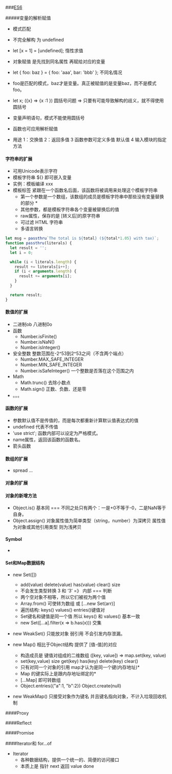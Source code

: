 ###[ES6](https://es6.ruanyifeng.com/)

#####变量的解析赋值
+ 模式匹配
+ 不完全解构 为 undefined
+ let [x = 1] = [undefined]; 惰性求值

+ 对象赋值 是先找到同名属性 再赋给对应的变量
+ let { foo: baz } = { foo: 'aaa', bar: 'bbb' }; 不同名情况
+ foo是匹配的模式，baz才是变量。真正被赋值的是变量baz，而不是模式foo。
+ let x; ({x} => {x :1 }) 圆括号问题 => 只要有可能导致解构的歧义，就不得使用圆括号
+ 变量声明语句，模式不能使用圆括号
+ 函数也可应用解析赋值
+ 用途 1：交换值 2：返回多值 3 函数参数可定义多值 默认值  4 输入模块的指定方法

#### 字符串的扩展
+ 可用Unicode表示字符
+ 模板字符串 ${} 即可嵌入变量
+ 实例：模板编译 xxx
+ 模板标签 紧跟在一个函数名后面，该函数将被调用来处理这个模板字符串
   + 第一个参数是一个数组，该数组的成员是模板字符串中那些没有变量替换的部分 *
   + 其他参数，都是模板字符串各个变量被替换后的值
   +  raw属性，保存的是 [转义后]的原字符串
   + 可过滤 HTML 字符串
   + 多语言转换
```javascript
let msg = passthru`The total is ${total} (${total*1.05} with tax)`;
function passthru(literals) {
  let result = '';
  let i = 0;

  while (i < literals.length) {
    result += literals[i++];
    if (i < arguments.length) {
      result += arguments[i];
    }
  }

  return result;
}
```

#### 数值的扩展
+ 二进制ob 八进制0o
+ 函数
    + Number.isFinite()
    + Number.isNaN()
    + Number.isInteger()
+ 安全整数 整数范围在-2^53到2^53之间（不含两个端点）
    + Number.MAX_SAFE_INTEGER
    + Number.MIN_SAFE_INTEGER
    + Number.isSafeInteger()  一个整数是否落在这个范围之内
+ Math
    + Math.trunc() 去除小数点
    + Math.sign()  正数、负数、还是零
+ 。。。
    
#### 函数的扩展
+ 参数默认值不是传值的，而是每次都重新计算默认值表达式的值
+ undefined 代表不传值
+ 'use strict'; 函数内部可以设定为严格模式。
+ name属性，返回该函数的函数名。
+ 箭头函数
#### 数组的扩展
+ spread ...
#### 对象的扩展

#### 对象的新增方法
+ Object.is() 基本同 === 不同之处只有两个：一是+0不等于-0，二是NaN等于自身。
+ Object.assign() 对象属性值为简单类型（string，number）为深拷贝 属性值为对象或其他引用类型 则为浅拷贝

#### Symbol
+ 


#### Set和Map数据结构
+ new Set([])
    + add(value) delete(value) has(value) clear() size
    + 不会发生类型转换 3 和 ‘3’ =》 内部 === 判断
    + 两个空对象不相等，所以它们被视为两个值
    + Array.from() 可使转为数组 或 [...new Set(arr)]
    + 遍历结构: keys()  values() entries()键值对
    + Set键名和键值是同一个值 所以 keys() 和 values() 基本一致
    + new Set([...a].filter(x => b.has(x))) 交集
+ new WeakSet() 只能放对象 弱引用  不会引发内存泄漏。

+ new Map() 相比于Object结构 提供了 [值-值]的对应
    + 构造成员是 键值对组成的二维数组 ([key, value]) => map.set(key, value)
    + set(key,value) size get(key) has(key) delete(key) clear()
    + 只有对同一个对象的引用 map才认为是同一个键(内存地址)*
    + Map 的键实际上是跟内存地址绑定的*
    + [...Map] 即可转数组
    + Object.entries({"a":1, "b":2}) Object.create(null)
+ new WeakMap() 只接受对象作为键名 并且键名指向对象，不计入垃圾回收机制

####Proxy

####Reflect

####Promise

####Iterator和 for...of 
+ Iterator 
    + 各种数据结构，提供一个统一的、简便的访问接口
    + 本质上是 指针 next 返回 value done


















































